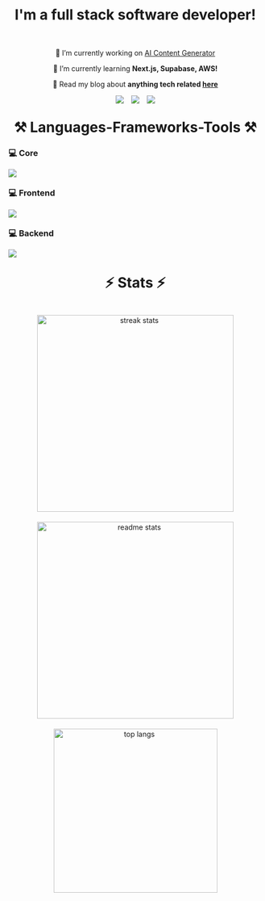 <h1 align="center">I'm a full stack software developer!</h1>

<br/>

<div align="center">

🔭 I’m currently working on [AI Content Generator](https://aicontent-generator.vercel.app)

🌱 I’m currently learning **Next.js, Supabase, AWS!**

💬 Read my blog about **anything tech related [here](https://strahinja.vercel.app/blog)**

</div>
 
<div align="center" style="display:flex; align-items:center; justify-content:center; gap: 15px;"> 
  <a href="mailto:pavicevicstrhinja@gmail.com">
    <img src="https://img.shields.io/badge/Gmail-333333?style=for-the-badge&logo=gmail&logoColor=red" />
  </a>
  <a href="https://www.linkedin.com/in/strahinja-pavićević-aa01702a6/" target="_blank">
    <img src="https://img.shields.io/badge/LinkedIn-0077B5?style=for-the-badge&logo=linkedin&logoColor=white" target="_blank" />
  </a>
  <a href="https://strahinja.vercel.app" target="_blank">
    <img src="https://img.shields.io/badge/Portfolio-FF5722?style=for-the-badge&logo=safari&google-chrome=white" target="_blank" />
  </a>
</div>

<h1 align="center" style="border-bottom:0px; margin-top:30px;">⚒️ Languages-Frameworks-Tools ⚒️</h1>

<h3 style="border-bottom:0px;">💻 Core</h3>
<img src="https://skillicons.dev/icons?i=c,cs,js,ts,next,electron,git,unity,dotnet" />
<h3 style="border-bottom:0px; margin-top:20px;">💻 Frontend</h3>
<img src="https://skillicons.dev/icons?i=html,css,react,tailwind,vite" />
<h3 style="border-bottom:0px; margin-top:20px;">💻 Backend</h3>
<img src="https://skillicons.dev/icons?i=nodejs,express,mongo,mysql,postgres,supabase,googlecloud," />

<h1 align="center" style="border-bottom:0px; margin-top:30px;">⚡ Stats ⚡</h1>
<br>
<div align="center" style="display:flex; flex-direction:column; align-items:center; gap: 20px">
  <img width=390 src="https://github-readme-streak-stats-salesp07.vercel.app/?user=strahinja2112&count_private=true&theme=dark&border_radius=10&hide_border=true" alt="streak stats"/>
  <img width=390 src="https://github-readme-stats-salesp07.vercel.app/api?username=strahinja2112&count_private=true&show_icons=true&theme=dark&rank_icon=github&border_radius=10&hide_border=true" alt="readme stats" />
  <img width=325 align="center" src="https://github-readme-stats-salesp07.vercel.app/api/top-langs/?username=strahinja2112&hide=HTML&langs_count=8&layout=compact&theme=dark&border_radius=10&size_weight=0.5&count_weight=0.5&exclude_repo=github-readme-stats&hide_border=true" alt="top langs" />
</div>
